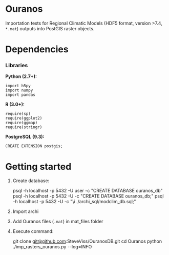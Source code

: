 Ouranos
=========

Importation tests for Regional Climatic Models (HDF5 format, version >7.4, ```*.mat```) outputs into PostGIS raster objects.

Dependencies
============

### Libraries 

**Python (2.7+):**

	import h5py
	import numpy
	import pandas

**R (3.0+):**

	require(sp)
	require(ggplot2)
	require(ggmap)
	require(stringr)

**PostgreSQL (9.3):**

	CREATE EXTENSION postgis;

Getting started
===============

1. Create database:

	psql -h localhost -p 5432 -U user -c "CREATE DATABASE ouranos_db"
	psql -h localhost -p 5432 -U -c "CREATE DATABASE ouranos_db;"
	psql -h localhost -p 5432 -U -c "\i ./archi_sql/modclim_db.sql;"

2. Import archi 	

2. Add Ouranos files (```.mat```) in mat_files folder

3. Execute command:

	git clone git@github.com:SteveViss/OuranosDB.git
	cd Ouranos
	python ./imp_rasters_ouranos.py --log=INFO
